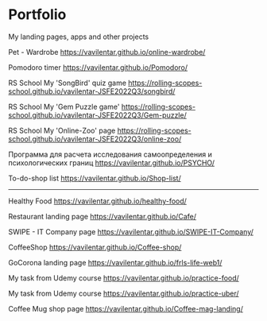 # Portfolio
My landing pages, apps and other projects

Pet - Wardrobe
https://vavilentar.github.io/online-wardrobe/

Pomodoro timer
https://vavilentar.github.io/Pomodoro/

RS School My 'SongBird' quiz game
https://rolling-scopes-school.github.io/vavilentar-JSFE2022Q3/songbird/

RS School My 'Gem Puzzle game'
https://rolling-scopes-school.github.io/vavilentar-JSFE2022Q3/Gem-puzzle/

RS School My 'Online-Zoo' page
https://rolling-scopes-school.github.io/vavilentar-JSFE2022Q3/online-zoo/

Программа для расчета исследования самоопределения и психологических границ
https://vavilentar.github.io/PSYCHO/

To-do-shop list
https://vavilentar.github.io/Shop-list/

---

Healthy Food
https://vavilentar.github.io/healthy-food/

Restaurant landing page
https://vavilentar.github.io/Cafe/

SWIPE - IT Company page
https://vavilentar.github.io/SWIPE-IT-Company/

CoffeeShop
https://vavilentar.github.io/Coffee-shop/

GoCorona landing page
https://vavilentar.github.io/frls-life-web1/

My task from Udemy course
https://vavilentar.github.io/practice-food/

My task from Udemy course
https://vavilentar.github.io/practice-uber/

Coffee Mug shop page
https://vavilentar.github.io/Coffee-mag-landing/
